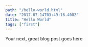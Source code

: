 ```yaml
---
path: "/hello-world.html"
date: "2017-07-14T03:49:16.408Z"
title: "Hello World"
tags: ["first"]
---
```


Your next, great blog post goes here
